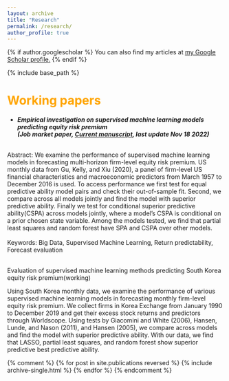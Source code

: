 ```yaml
---
layout: archive
title: "Research"
permalink: /research/
author_profile: true
---
```


{% if author.googlescholar %}
  You can also find my articles at <u><a href="{{author.googlescholar}}">my Google Scholar profile</a>.</u>
{% endif %}

{% include base_path %}

<span style="color:orange">Working papers</span>
======
* ***Empirical investigation on supervised machine learning models predicting equity risk premium<br>(Job market paper, [Current manuscript](https://myonshin.github.io/files/CHAP_1.pdf), last update Nov 18 2022)***
<br>
Abstract: We examine the performance of supervised machine learning models in forecasting multi-horizon firm-level equity risk premium. US monthly data from Gu, Kelly, and Xiu (2020), a panel of firm-level US financial characteristics and macroeconomic predictors from March 1957 to December 2016 is used. To access performance we first test for equal predictive ability model pairs and check their out-of-sample fit. Second, we compare across all models jointly and find the model with superior predictive ability. Finally we test for conditional superior predictive ability(CSPA) across models jointly, where a model’s CSPA is conditional on a prior chosen state variable. Among the models tested, we find that partial least squares and random forest have SPA and CSPA over other models.
<br>
<br>
Keywords: Big Data, Supervised Machine Learning, Return predictability, Forecast evaluation
<br>
<br>


Evaluation of supervised machine learning methods predicting South Korea equity risk premium(working)

Using South Korea monthly data, we examine the performance of various supervised machine learning models in forecasting monthly firm-level equity risk premium. We collect firms  in Korea Exchange from January 1990 to December 2019 and get their excess stock returns and predictors through Worldscope. Using tests by Giacomini and White (2006), Hansen, Lunde, and Nason (2011), and Hansen (2005), we compare across models and find the model with superior predictive ability. With our data, we find that LASSO, partial least squares, and random forest show superior predictive best predictive ability.





{% comment %} 
{% for post in site.publications reversed %}
  {% include archive-single.html %}
{% endfor %}
{% endcomment %} 
